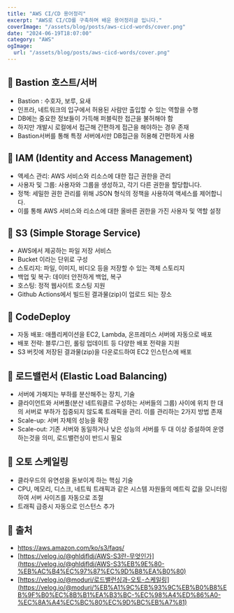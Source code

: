 ```yaml
---
title: "AWS CI/CD 용어정리"
excerpt: "AWS로 CI/CD를 구축하며 배운 용어정리글 입니다."
coverImage: "/assets/blog/posts/aws-cicd-words/cover.png"
date: "2024-06-19T18:07:00"
category: "AWS"
ogImage:
  url: "/assets/blog/posts/aws-cicd-words/cover.png"
---
```


## 🤔 Bastion 호스트/서버

- Bastion : 수호자, 보루, 요새
- 인프라, 네트워크의 입구에서 허용된 사람만 출입할 수 있는 역할을 수행
- DB에는 중요한 정보들이 가득해 퍼블릭한 접근을 불허해야 함
- 하지만 개발시 로컬에서 접근해 간편하게 접근을 해야하는 경우 존재
- Bastion서버를 통해 특정 서버에서만 DB접근을 허용해 간편하게 사용

## 🤔 IAM (Identity and Access Management)

- 액세스 관리: AWS 서비스와 리소스에 대한 접근 권한을 관리
- 사용자 및 그룹: 사용자와 그룹을 생성하고, 각기 다른 권한을 할당합니다.
- 정책: 세밀한 권한 관리를 위해 JSON 형식의 정책을 사용하여 액세스를 제어합니다.
- 이를 통해 AWS 서비스와 리소스에 대한 올바른 권한을 가진 사용자 및 역할 설정

## 🤔 S3 (Simple Storage Service)

- AWS에서 제공하는 파일 저장 서비스
- Bucket 이라는 단위로 구성
- 스토리지: 파일, 이미지, 비디오 등을 저장할 수 있는 객체 스토리지
- 백업 및 복구: 데이터 안전하게 백업, 복구
- 호스팅: 정적 웹사이트 호스팅 지원
- Github Actions에서 빌드된 결과물(zip)이 업로드 되는 장소

## 🤔 CodeDeploy

- 자동 배포: 애플리케이션을 EC2, Lambda, 온프레미스 서버에 자동으로 배포
- 배포 전략: 블루/그린, 롤링 업데이트 등 다양한 배포 전략을 지원
- S3 버킷에 저장된 결과물(zip)을 다운로드하여 EC2 인스턴스에 배포

## 🤔 로드밸런서 (Elastic Load Balancing)

- 서버에 가해지는 부하를 분산해주는 장치, 기술
- 클라이언트와 서버풀(분산 네트워클르 구성하는 서버들의 그룹) 사이에 위치 한 대의 서버로 부하가 집중되지 않도록 트래픽을 관리. 이를 관리하는 2가지 방법 존재
- Scale-up: 서버 자체의 성능을 확장
- Scale-out: 기존 서버와 동일하거나 낮은 성능의 서버를 두 대 이상 증설하여 운영하는것을 의미, 로드밸런싱이 반드시 필요

## 🤔 오토 스케일링

- 클라우드의 유연성을 돋보이게 하는 핵심 기술
- CPU, 메모리, 디스크, 네트웍 트래픽과 같은 시스템 자원들의 메트릭 값을 모니터링 하여 서버 사이즈를 자동으로 조절
- 트래픽 급증시 자동으로 인스턴스 추가

## 📂 출처

- https://aws.amazon.com/ko/s3/faqs/
- [https://velog.io/@ghldjfldj/AWS-S3란-무엇인가](https://velog.io/@ghldjfldj/AWS-S3%EB%9E%80-%EB%AC%B4%EC%97%87%EC%9D%B8%EA%B0%80)
- [https://velog.io/@moduri/로드밸런싱과-오토-스케일링](https://velog.io/@moduri/%EB%A1%9C%EB%93%9C%EB%B0%B8%EB%9F%B0%EC%8B%B1%EA%B3%BC-%EC%98%A4%ED%86%A0-%EC%8A%A4%EC%BC%80%EC%9D%BC%EB%A7%81)
